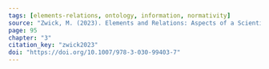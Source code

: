 ```yaml
---
tags: [elements-relations, ontology, information, normativity]
source: "Zwick, M. (2023). Elements and Relations: Aspects of a Scientific Metaphysics (Vol. 35). Springer International Publishing."
page: 95
chapter: "3"
citation_key: "zwick2023"
doi: "https://doi.org/10.1007/978-3-030-99403-7"
---
```


